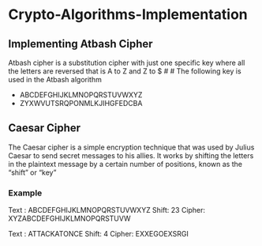 # Crypto-Algorithms-Implementation

## Implementing Atbash Cipher
Atbash cipher is a substitution cipher with just one specific key where all the letters are reversed that is A to Z and Z to $ # # The following key is used in the Atbash algorithm
- ABCDEFGHIJKLMNOPQRSTUVWXYZ
- ZYXWVUTSRQPONMLKJIHGFEDCBA



## Caesar Cipher
The Caesar cipher is a simple encryption technique that was used by Julius Caesar to send secret messages to his allies. It works by shifting the letters in the plaintext message by a certain number of positions, known as the “shift” or “key”

### Example
Text : ABCDEFGHIJKLMNOPQRSTUVWXYZ
Shift: 23
Cipher: XYZABCDEFGHIJKLMNOPQRSTUVW

Text : ATTACKATONCE
Shift: 4
Cipher: EXXEGOEXSRGI
